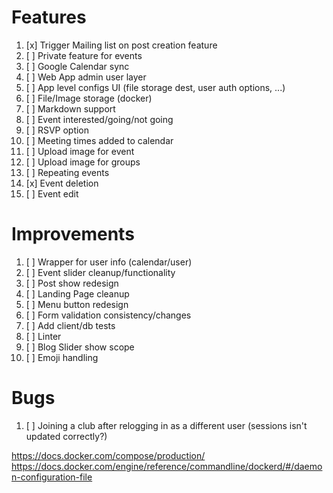# Features

1. [x] Trigger Mailing list on post creation feature
1. [ ] Private feature for events
1. [ ] Google Calendar sync
1. [ ] Web App admin user layer
1. [ ] App level configs UI (file storage dest, user auth options, ...)
1. [ ] File/Image storage (docker)
1. [ ] Markdown support
1. [ ] Event interested/going/not going 
1. [ ] RSVP option 
1. [ ] Meeting times added to calendar 
1. [ ] Upload image for event 
1. [ ] Upload image for groups 
1. [ ] Repeating events
1. [x] Event deletion
1. [ ] Event edit

# Improvements

1. [ ] Wrapper for user info (calendar/user)
1. [ ] Event slider cleanup/functionality
1. [ ] Post show redesign
1. [ ] Landing Page cleanup
1. [ ] Menu button redesign
1. [ ] Form validation consistency/changes
1. [ ] Add client/db tests
1. [ ] Linter
1. [ ] Blog Slider show scope
1. [ ] Emoji handling

# Bugs

1. [ ] Joining a club after relogging in as a different user (sessions isn't updated correctly?)


https://docs.docker.com/compose/production/
https://docs.docker.com/engine/reference/commandline/dockerd/#/daemon-configuration-file